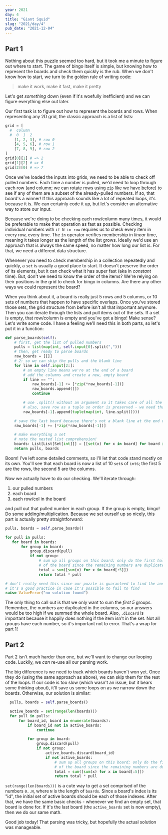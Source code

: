 ```yaml
---
year: 2021
day: 4
title: "Giant Squid"
slug: "2021/day/4"
pub_date: "2021-12-04"
---
```


## Part 1

Nothing about this puzzle seemed too hard, but it took me a minute to figure out where to start. The game of bingo itself is simple, but knowing how to represent the boards and check them quickly is the rub. When we don't know how to start, we turn to the golden rule of writing code:

> make it work, make it fast, make it pretty

Let's get _something_ down (even if it's woefully inefficient) and we can figure everything else out later.

Our first task is to figure out how to represent the boards and rows. When representing any 2D grid, the classic approach is a list of lists:

```py
grid = [
  #  column
  #  0  1  2
    [1, 2, 3], # row 0
    [4, 5, 6], # row 1
    [7, 8, 9], # row 2
]
grid[0][1] # => 2
grid[1][2] # => 6
grid[2][0] # => 7
```

Once we've loaded the inputs into grids, we need to be able to check off pulled numbers. Each time a number is pulled, we'd need to loop through each row (and column; we can rotate rows using `zip` like we have [before](/writeups/2021/day/3/)) to see if any of them are a subset of the already-pulled numbers. If so, that board's a winner! If this approach sounds like a lot of repeated loops, it's because it is. We can certainly code it up, but let's consider an alternative way to store our input.

Because we're doing to be checking each row/column many times, it would be preferable to make that operation as fast as possible. Checking individual numbers with `if N in row` requires us to check every item in every row, every time. The `in` operator verifies membership in _linear_ time, meaning it takes longer as the length of the list grows. Ideally we'd use an approach that is always the same speed, no matter how long our list is. For that, we need a different data structure.

Whenever you need to check membership in a collection repeatedly and quickly, a `set` is usually a good place to start. It doesn't preserve the order of its elements, but it can check what it has super fast (aka in _constant_ time). But, don't we need to know the order of the items? We're relying on their positions in the grid to check for bingo in columns. Are there any other ways we could represent the board?

When you think about it, a board is really just 5 rows and 5 columns, or 10 sets of numbers that happen to have specific overlaps. Once you've stored those sets, the grid structure from before isn't all that important anymore. Then you can iterate through the lists and pull items out of the sets. If a set is empty, that row/column is empty and you've got a bingo! Make sense? Let's write some code. I have a feeling we'll need this in both parts, so let's put it in a function:

```py
def parse_boards(self):
    # first, get the list of pulled numbers
    pulls = list(map(int, self.input[0].split(",")))
    # then, get ready to parse boards
    raw_boards = [[]]
    # 2: so we can skip the pulls and the blank line
    for line in self.input[2:]:
        # an empty line means we're at the end of a board
        # add the columns and create a new, empty board
        if line == "":
            raw_boards[-1] += [*zip(*raw_boards[-1])]
            raw_boards.append([])
            continue

        # use .split() without an argument so it takes care of all the whitespace
        # also, save row as a tuple so order is preserved - we need that so columns are built right
        raw_boards[-1].append(tuple(map(int, line.split())))

    # save the last board because there's not a blank line at the end of the input
    raw_boards[-1] += [*zip(*raw_boards[-1])]

    # make everything a set
    # note the nested list comprehension!
    boards: List[List[Set[int]]] = [[set(x) for x in board] for board in raw_boards]
    return pulls, boards
```

Boom! I've left some detailed comments, so I'll let that code stand mostly on its own. You'll see that each board is now a list of 10 `set`s of `int`s; the first 5 are the rows, the second 5 are the columns.

Now we actually have to do our checking. We'll iterate through:

1. our pulled numbers
2. each board
3. each row/col in the board

and pull out that pulled number in each group. If the group is empty, bingo! Do some adding/multiplication. Because we set ourself up so nicely, this part is actually pretty straightforward:

```py
pulls, boards = self.parse_boards()

for pull in pulls:
   for board in boards:
       for group in board:
           group.discard(pull)
           if not group:
               # sum up all groups on this board; only do the first half
               # of the board since the remaining numbers are duplicated
               total = sum([sum(x) for x in board[:5]])
               return total * pull

# don't really need this since our puzzle is guaranteed to find the answer, but
# it's a good practice in case it's possible to fail to find
raise ValueError("no solution found")
```

The only thing to call out is that we only want to sum the _first 5_ groups. Remember, the numbers are duplicated in the columns, so our answers would be too high if we summed the whole board. Also, `.discard` is important because it happily does nothing if the item isn't in the set. Not all groups have each number, so it's important not to error. That's a wrap for part 1!

## Part 2

Part 2 isn't much harder than one, but we'll want to change our looping code. Luckily, we _can_ re-use all our parsing work.

The big difference is we need to track which boards haven't won yet. Once they do (using the same approach as above), we can skip them for the rest of the loops. If our code is too slow (which wasn't an issue, but it bears some thinking about), it'll save us some loops on as we narrow down the boards. Otherwise, our solution is similar:

```py
  pulls, boards = self.parse_boards()

  active_boards = set(range(len(boards)))
  for pull in pulls:
      for board_id, board in enumerate(boards):
          if board_id not in active_boards:
              continue

          for group in board:
              group.discard(pull)
              if not group:
                  active_boards.discard(board_id)
                  if not active_boards:
                      # sum up all groups on this board; only do the first half
                      # of the board since the remaining numbers are duplicated
                      total = sum([sum(x) for x in board[:5]])
                      return total * pull
```

`set(range(len(boards)))` is a cute way to get a set comprised of the numbers `0..N`, where `N` is the length of `boards`. Since a board's index is its "id", the initial set of active boards should be each of those indexes. After that, we have the same basic checks - whenever we find an empty set, that board is done for. If it's the last board (the `active_boards` set is now empty), then we do our same math.

Good job today! That parsing was tricky, but hopefully the actual solution was manageable.
